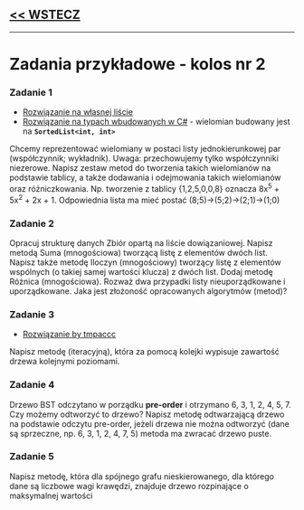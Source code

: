 ## [<< WSTECZ](../)

___

# Zadania przykładowe - **kolos nr 2**

### Zadanie 1 
- [Rozwiązanie na własnej liście](Kolos2_przyklad_zad1/Program.cs)
- [Rozwiązanie na typach wbudowanych w C#](Kolos2_przyklad_zad1B/Program.cs) - wielomian budowany jest na **`SortedList<int, int>`**

Chcemy reprezentować wielomiany w postaci listy jednokierunkowej par (współczynnik; wykładnik). Uwaga: przechowujemy tylko współczynniki niezerowe. Napisz zestaw metod do tworzenia takich wielomianów na podstawie tablicy, a także dodawania i odejmowania takich wielomianów oraz różniczkowania.
Np. tworzenie z tablicy {1,2,5,0,0,8} oznacza 8x<sup>5</sup> + 5x<sup>2</sup> + 2x + 1. Odpowiednia lista ma mieć postać (8;5)->(5;2)->(2;1)->(1;0)

### Zadanie 2
Opracuj strukturę danych Zbiór opartą na liście dowiązaniowej. Napisz metodą Suma (mnogościowa) tworzącą listę z elementów dwóch list. Napisz także metodę Iloczyn (mnogościowy) tworzący listę z elementów wspólnych (o takiej samej wartości klucza) z dwóch list. Dodaj metodę Różnica (mnogościowa). Rozważ dwa przypadki listy nieuporządkowane i uporządkowane. Jaka jest złożoność opracowanych algorytmów (metod)? 

### Zadanie 3
- [Rozwiązanie by tmpaccc](Kolos2_przyklad_zad3/Program.cs)

Napisz metodę (iteracyjną), która za pomocą kolejki wypisuje zawartość drzewa kolejnymi poziomami.

### Zadanie 4
Drzewo BST odczytano w porządku **pre-order** i otrzymano 6, 3, 1, 2, 4, 5, 7. Czy możemy odtworzyć to drzewo? Napisz metodę odtwarzającą drzewo na podstawie odczytu pre-order, jeżeli drzewa nie można odtworzyć (dane są sprzeczne, np. 6, 3, 1, 2, 4, 7, 5) metoda ma zwracać drzewo puste.

### Zadanie 5
Napisz metodę, która dla spójnego grafu nieskierowanego, dla którego dane są liczbowe wagi krawędzi, znajduje drzewo rozpinające o maksymalnej wartości
